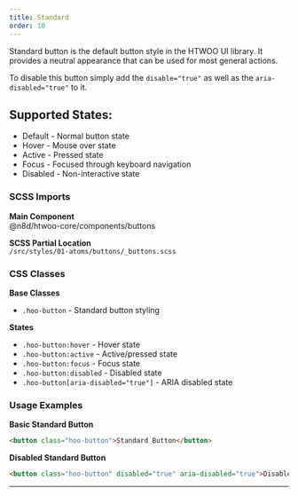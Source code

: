 ```yaml
---
title: Standard
order: 10
---
```


Standard button is the default button style in the HTWOO UI library. It provides a neutral appearance that can be used for most general actions.

To disable this button simply add the `disable="true"` as well as the `aria-disabled="true"` to it.

## Supported States:

* Default - Normal button state
* Hover - Mouse over state
* Active - Pressed state
* Focus - Focused through keyboard navigation
* Disabled - Non-interactive state

### SCSS Imports

**Main Component**\
@n8d/htwoo-core/components/buttons

**SCSS Partial Location**\
`/src/styles/01-atoms/buttons/_buttons.scss`

### CSS Classes

**Base Classes**
- `.hoo-button` - Standard button styling

**States**
- `.hoo-button:hover` - Hover state
- `.hoo-button:active` - Active/pressed state
- `.hoo-button:focus` - Focus state
- `.hoo-button:disabled` - Disabled state
- `.hoo-button[aria-disabled="true"]` - ARIA disabled state

### Usage Examples

**Basic Standard Button**
```html
<button class="hoo-button">Standard Button</button>
```

**Disabled Standard Button**
```html
<button class="hoo-button" disabled="true" aria-disabled="true">Disabled Button</button>
```

***